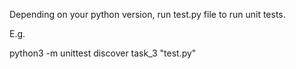 Depending on your python version, run test.py file to run unit tests.

E.g.

python3 -m unittest discover task_3 "test.py"

